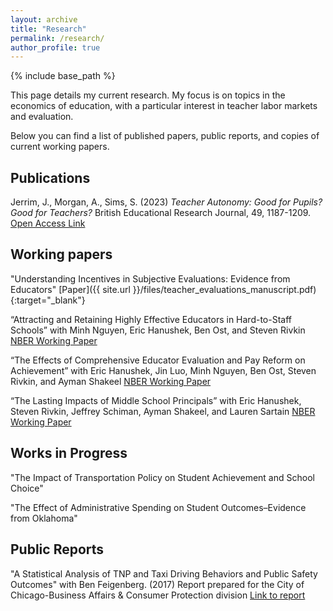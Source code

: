 ```yaml
---
layout: archive
title: "Research"
permalink: /research/
author_profile: true
---
```


{% include base_path %}

This page details my current research. My focus is on topics in the economics of education, with a particular interest in teacher labor markets and evaluation. 

Below you can find a list of published papers, public reports, and copies of current working papers.

## Publications 

Jerrim, J., Morgan, A., Sims, S. (2023) *Teacher Autonomy: Good for Pupils? Good for Teachers?* British Educational Research Journal, 49, 1187-1209. [Open Access Link](https://doi.org/10.1002/berj.3892)

## Working papers

"Understanding Incentives in Subjective Evaluations: Evidence from Educators" [Paper]({{ site.url }}/files/teacher_evaluations_manuscript.pdf){:target="_blank"}

“Attracting and Retaining Highly Effective Educators in Hard-to-Staff Schools” with Minh Nguyen, Eric Hanushek, Ben Ost, and Steven Rivkin [NBER Working Paper](https://www.nber.org/papers/w31051)

“The Effects of Comprehensive Educator Evaluation and Pay Reform on Achievement” with Eric Hanushek, Jin Luo, Minh Nguyen, Ben Ost, Steven Rivkin, and Ayman Shakeel [NBER Working Paper](https://www.nber.org/papers/w31073)

“The Lasting Impacts of Middle School Principals” with Eric Hanushek, Steven Rivkin, Jeffrey Schiman, Ayman Shakeel, and Lauren Sartain [NBER Working Paper](https://www.nber.org/papers/w32642)

## Works in Progress

"The Impact of Transportation Policy on Student Achievement and School Choice"

"The Effect of Administrative Spending on Student Outcomes–Evidence from Oklahoma"

## Public Reports


"A Statistical Analysis of TNP and Taxi Driving Behaviors and Public Safety Outcomes" with Ben Feigenberg. (2017) Report prepared for the City of Chicago-Business Affairs & Consumer Protection division [Link to report](https://www.chicago.gov/content/dam/city/depts/obm/supp_info/2018Budget/2018DeptResponses/BACP%20Hearing%20Responses.pdf)





 

